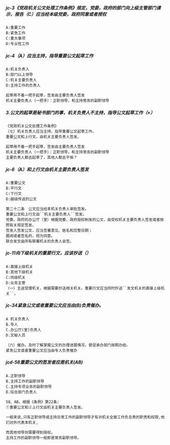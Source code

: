 ##### jc-3《党政机关公文处理工作条例》规定，党委，政府的部门向上级主管部门请示，报告（C）应当经本级党委，政府同意或者授权
    A:重要工作
    B:紧急工作
    C:重大事项
    D:专业性工作

##### jc-4（A）应当主持，指导重要公文起草工作
    A:机关负责人
    B:部门以上领导
    C:机关主要负责人
    D:主持工作的负责人
    
    起草用不着一把手起草，签发由主要负责人签发
    机关主要负责人（一把手）：正职领导，和主持常务的副职领导

##### 3.公文的起草是秘书部门的事，机关负责人不主持，指导公文起草工作（×）
    《党政机关公文处理工作条例》
    （七）机关负责人应当主持、指导重要公文起草工作。
    重要公文和上行文，由机关主要负责人签发。
    
    起草用不着一把手起草，签发由主要负责人签发
    机关主要负责人（一把手）：正职领导，和主持常务的副职领导
    主要负责人都去起草了，其他人都去干嘛？


##### jc-6（A）和上行文由机关主要负责人签发
    A:重要公文
    B:平行文
    C:下行文
    D:越级传送的公文
    
    第二十二条　公文应当经本机关负责人审批签发。
    重要公文和上行文由``机关主要负责人``签发。
    党委、政府的办公厅（室）根据党委、政府授权制发的公文，由受权机关主要负责人签发或者按照有关规定签发。
    签发人签发公文，应当签署意见、姓名和完整日期；
    圈阅或者签名的，视为同意。
    联合发文由所有联署机关的负责人会签。

##### jc-11向下级机关的重要行文，应该抄送（）
    A:直接上级机关
    B:其他下级机关
    C:同级机关
    D:业务主管
    （一）主送受理机关，根据需要抄送相关机关。重要行文应当同时抄送``发文机关的直接上级机关``。 

##### jc-34紧急公文或者重要公文应当由(B)负责催办。
    A 机关负责人
    B.专人
    C.办公厅(室)负责人
    D.文秘人员       
    
    （六）催办。及时了解掌握公文的办理进展情况，督促承办部门按期办结。
    紧急公文或者重要公文应当由专人负责催办

    
##### jcd-58重要公文的签发者应是机关(AB)
    A.正职领导
    B.主持工作的副职领导
    C.主持专项业务的副职领导
    D.综合部门负责人
        
    58、AB。根据《条例》第22条:
    ①重要公文和②上行文由机关主要负责人签发。
    
    一般来说,只有正职领导或主持日常工作的副职领导才有对机关全面工作负总责的职责和权限,他们对外代表本机关,
    
    而其他领导则需要得到授权。
    主持工作的副职领导一般即是常务副职领导。    


    